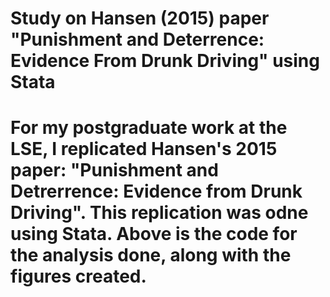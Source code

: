 <h1> Study on Hansen (2015) paper "Punishment and Deterrence: Evidence From Drunk Driving" using Stata <h1>

For my postgraduate work at the LSE, I replicated Hansen's 2015 paper: "Punishment and Detrerrence: Evidence from Drunk Driving". This replication was odne using Stata. Above is the code for the analysis done, along with the figures created.

